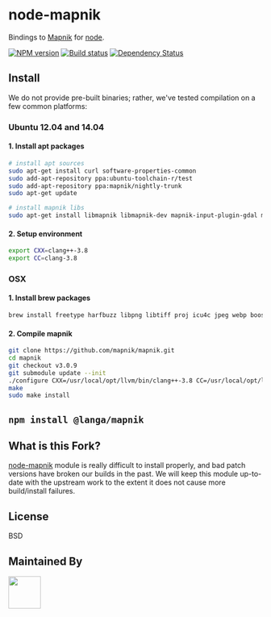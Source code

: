 # node-mapnik

Bindings to [Mapnik](http://mapnik.org) for [node](http://nodejs.org). 

[![NPM version][npm-image]][npm-url]
[![Build status][ci-image]][ci-url]
[![Dependency Status][daviddm-image]][daviddm-url]

## Install

We do not provide pre-built binaries; rather, we've tested compilation on a few common platforms:

### Ubuntu 12.04 and 14.04

#### 1. Install apt packages

```sh
# install apt sources
sudo apt-get install curl software-properties-common
sudo add-apt-repository ppa:ubuntu-toolchain-r/test
sudo add-apt-repository ppa:mapnik/nightly-trunk
sudo apt-get update

# install mapnik libs
sudo apt-get install libmapnik libmapnik-dev mapnik-input-plugin-gdal mapnik-input-plugin-postgis mapnik-utils mapnik-vector-tile libstdc++-5-dev clang-3.8 make  
```

#### 2. Setup environment

```sh
export CXX=clang++-3.8
export CC=clang-3.8
```

### OSX

#### 1. Install brew packages

```sh
brew install freetype harfbuzz libpng libtiff proj icu4c jpeg webp boost gdal postgresql cairo llvm
```

#### 2. Compile mapnik

```sh
git clone https://github.com/mapnik/mapnik.git
cd mapnik
git checkout v3.0.9
git submodule update --init
./configure CXX=/usr/local/opt/llvm/bin/clang++-3.8 CC=/usr/local/opt/llvm/bin/clang-3.8
make
sudo make install
```

## `npm install @langa/mapnik`

## What is this Fork?

[node-mapnik](https://github.com/mapnik/node-mapnik) module is really difficult to install properly, and bad patch versions have broken our builds in the past. We will keep this module up-to-date with the upstream work to the extent it does not cause more build/install failures.

## License

BSD

## Maintained By
[<img src='http://i.imgur.com/Y03Jgmf.png' height='64px'>](http://langa.io)</img>

[npm-image]: https://img.shields.io/npm/v/@langa/mapnik.svg?style=flat-square
[npm-url]: https://npmjs.org/package/@langa/mapnik
[ci-image]: https://img.shields.io/travis/langateam/node-mapnik/master.svg?style=flat-square
[ci-url]: https://travis-ci.org/langateam/node-mapnik
[daviddm-image]: http://img.shields.io/david/langateam/node-mapnik.svg?style=flat-square
[daviddm-url]: https://david-dm.org/langateam/node-mapnik
